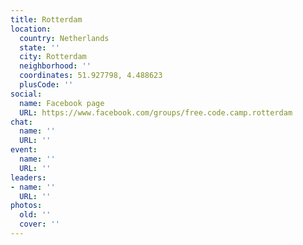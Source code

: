 ```yaml
---
title: Rotterdam
location:
  country: Netherlands
  state: ''
  city: Rotterdam
  neighborhood: ''
  coordinates: 51.927798, 4.488623
  plusCode: ''
social:
  name: Facebook page
  URL: https://www.facebook.com/groups/free.code.camp.rotterdam
chat:
  name: ''
  URL: ''
event:
  name: ''
  URL: ''
leaders:
- name: ''
  URL: ''
photos:
  old: ''
  cover: ''
---
```

